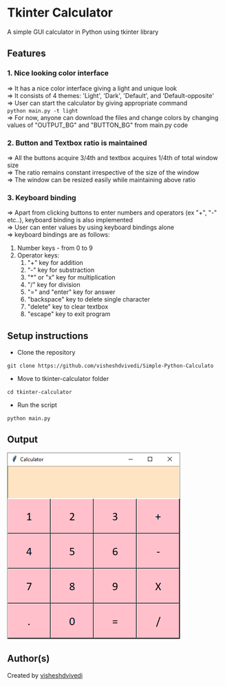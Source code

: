 # Tkinter Calculator

A simple GUI calculator in Python using tkinter library

## Features
### 1. Nice looking color interface
=> It has a nice color interface giving a light and unique look\
=> It consists of 4 themes: 'Light', 'Dark', 'Default', and 'Default-opposite'\
=> User can start the calculator by giving appropriate command\
`python main.py -t light`\
=> For now, anyone can download the files and change colors by changing values of "OUTPUT_BG" and "BUTTON_BG" from main.py code

### 2. Button and Textbox ratio is maintained
=> All the buttons acquire 3/4th and textbox acquires 1/4th of total window size\
=> The ratio remains constant irrespective of the size of the window\
=> The window can be resized easily while maintaining above ratio

### 3. Keyboard binding
=> Apart from clicking buttons to enter numbers and operators (ex "+", "-" etc..), keyboard binding is also implemented\
=> User can enter values by using keyboard bindings alone\
=> keyboard bindings are as follows:
  1. Number keys - from 0 to 9
  2. Operator keys:
     1. "+" key for addition
     2. "-" key for substraction
     3. "*" or "x" key for multiplication
     4. "/" key for division
     5. "=" and "enter" key for answer
     6. "backspace" key to delete single character
     7. "delete" key to clear textbox
     8. "escape" key to exit program

## Setup instructions

- Clone the repository
```
git clone https://github.com/visheshdvivedi/Simple-Python-Calculato
```
- Move to tkinter-calculator folder
```
cd tkinter-calculator
```
- Run the script
```
python main.py
```

## Output

![Screenshot](https://github.com/visheshdvivedi/Automation-scripts/blob/main/tkinter-calculator/screenshot.PNG "Screenshot")

## Author(s)

Created by [visheshdvivedi](https://github.com/visheshdvivedi)